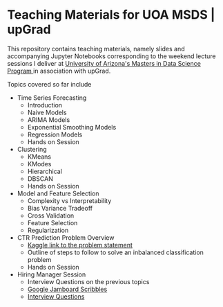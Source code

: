 # Teaching Materials for UOA MSDS | upGrad


This repository contains teaching materials, namely slides and accompanying Jupyter Notebooks corresponding to the weekend lecture sessions I deliver at <a href = "https://www.upgrad.com/data-science-ms-uoa/"> University of Arizona's Masters in Data Science Program </a> in association with upGrad. 

Topics covered so far include 

* Time Series Forecasting 
  * Introduction
  * Naive Models
  * ARIMA Models
  * Exponential Smoothing Models
  * Regression Models
  * Hands on Session
* Clustering
  * KMeans
  * KModes
  * Hierarchical 
  * DBSCAN
  * Hands on Session
* Model and Feature Selection
  * Complexity vs Interpretability
  * Bias Variance Tradeoff
  * Cross Validation
  * Feature Selection
  * Regularization
* CTR Prediction Problem Overview
  * <a href = 'https://www.kaggle.com/c/avazu-ctr-prediction'> Kaggle link to the problem statement </a>
  * Outline of steps to follow to solve an inbalanced classification problem
  * Hands on Session 
* Hiring Manager Session
  * Interview Questions on the previous topics
  * <a href = 'https://jamboard.google.com/d/1nz6C7qqlb5Mlx2ZRuIqOg5x5KxStOWOdw0voLNFmsqo/edit?usp=sharing'> Google Jamboard Scribbles</a>
  * <a href = 'https://github.com/tamojit-maiti/upgrad-teaching/blob/main/interview_questions/Hiring%20Manager%20Questions.pdf'> Interview Questions </a>

